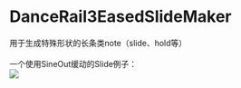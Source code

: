 # DanceRail3EasedSlideMaker

用于生成特殊形状的长条类note（slide、hold等）<br>
<br>
一个使用SineOut缓动的Slide例子：<br>
![](https://github.com/Greenball233/DanceRail3EasedSlideMaker/raw/main/example.png)